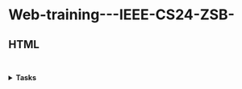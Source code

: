 # Web-training---IEEE-CS24-ZSB-
## HTML

``` ```<details><summary> **Tasks**</summary>
``` ```<details> <summary> **Task 1**</summary>

---
[First Assignment Questions](https://elzero.org/html-assignments-lesson-from-1-to-5/)
|Soultion|
|:---:|
|[First Assignment](/HTML/Task%201/Assignments%20from%201-to-5/Assignment-1.html)|
|[Second Assignment](/HTML/Task%201/Assignments%20from%201-to-5/Assignment-2.html)|
|[Third Assignment](/HTML/Task%201/Assignments%20from%201-to-5/Assignment-3.html)|
|[Fourth Assignment](/HTML/Task%201/Assignments%20from%201-to-5/Assignment-4.html)|

---

[Second Assignment Questions](https://elzero.org/html-assignments-lesson-from-6-to-10/)
|Soultion|
|:---:|
|[First Assignment](/HTML/Task%201/Assignments%20from%206-to-10/Assignment-1.html)|
|[Second Assignment](/HTML/Task%201/Assignments%20from%206-to-10/Assignment-2.html)|
|[Third Assignment](/HTML/Task%201/Assignments%20from%206-to-10/Assignment-3.html)|
|[Fourth Assignment](/HTML/Task%201/Assignments%20from%206-to-10/Assignment-4.html)|
|[Fifth Assignment](/HTML/Task%201/Assignments%20from%206-to-10/Assignment-5.html)|
|[Sixth Assignment](/HTML/Task%201/Assignments%20from%206-to-10/Assignment-6.html)|
|[Seventh Assignment](/HTML/Task%201/Assignments%20from%206-to-10/Assignment-7.html)|


---

[Third Assignment Questions](https://elzero.org/html-assignments-lesson-from-11-to-14/)
|Soultion|
|:---:|
|[First Assignment](/HTML/Task%201/Assignments%20from%2011-to-14/Assignment-1.html)|
|[Second Assignment](/HTML/Task%201/Assignments%20from%2011-to-14/Assignment-2.html)|
|[Third Assignment](/HTML/Task%201/Assignments%20from%2011-to-14/Assignment-3.html)|
|[Fourth Assignment](/HTML/Task%201/Assignments%20from%2011-to-14/Assignment-4.html)|

---
</details>

``` ```<details> <summary> **Task 2**</summary>

---
[First Assignment Questions](https://elzero.org/html-assignments-lesson-from-15-to-18/)
|Soultion|
|:---:|
|[First Assignment](/HTML/Task%202/Assignments%20from%2015-to-18/Assignment-1.html)|
|[Second Assignment](/HTML/Task%202/Assignments%20from%2015-to-18/Assignment-2.html)|
|[Third Assignment](/HTML/Task%202/Assignments%20from%2015-to-18/Assignment-3.html)|

---

[Second Assignment Questions](https://elzero.org/html-assignments-lesson-from-19-to-23/)
|Soultion|
|:---:|
|[First Assignment](/HTML/Task%202/Assignments%20from%2019-to-23/Assignment-1.html)|
|[Second Assignment](/HTML/Task%202/Assignments%20from%2019-to-23/Assignment-2.html)|
|[Third Assignment](/HTML/Task%202/Assignments%20from%2019-to-23/Assignment-3.html)|
|[Fourth Assignment](/HTML/Task%202/Assignments%20from%2019-to-23/Assignment-4.html)|

---

[Third Assignment Questions](https://elzero.org/html-assignments-lesson-from-24-to-27/)
|Soultion|
|:---:|
|[First Assignment](/HTML/Task%202/Assignments%20from%2024-to-27/Assignment-1.html)|
|[Second Assignment](/HTML/Task%202/Assignments%20from%2024-to-27/Assignment-2.html)|

</details>

``` ```<details> <summary> **Task 3**</summary>

---
[First Assignment Questions](https://elzero.org/html-assignments-lesson-from-28-to-30/)
|Soultion|
|:---:|
|[First Assignment](/HTML/Task%203/Assignments%20from%2028-t-30/Assignment-1.html)|

---
[Second Assignment Questions](https://elzero.org/html-assignments-lesson-from-31-to-34/)
|Soultion|
|:---:|
|[First Assignment](/HTML/Task%203/Assignments%20from%2031-t-34/Assignment-1.html)|

---

[Third Assignment Questions](https://elzero.org/html-assignments-lesson-from-15-to-18/)
|Soultion|
|:---:|
|[First Assignment](/HTML/Task%203/Assignments%20from%2035-t-37/Assignment-1.html)|
|[Second Assignment](/HTML/Task%203/Assignments%20from%2035-t-37/Assignment-2.html)|

</details>

</details>